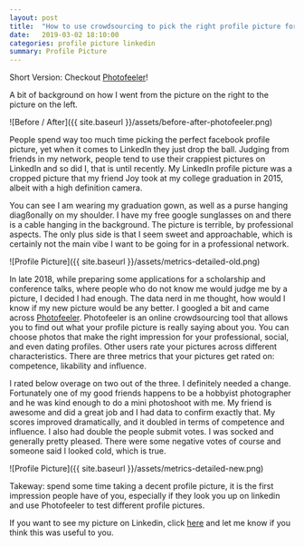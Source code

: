 ```yaml
---
layout: post
title:  "How to use crowdsourcing to pick the right profile picture for free?"
date:   2019-03-02 18:10:00
categories: profile picture linkedin
summary: Profile Picture
---
```


Short Version: Checkout [Photofeeler]!

A bit of background on how I went from the picture on the right to the picture on the left.

![Before / After]({{ site.baseurl }}/assets/before-after-photofeeler.png)


People spend way too much time picking the perfect facebook profile picture, yet when it comes to LinkedIn they just drop the ball. Judging from friends in my network, people tend to use their crappiest pictures on LinkedIn and so did I, that is until recently. My LinkedIn profile picture was a cropped picture that my friend Joy took at my college graduation in 2015, albeit with a high definition camera.

You can see I am wearing my graduation gown, as well as a purse hanging diagßonally on my shoulder. I have my free google sunglasses on and there is a cable hanging in the background. The picture is terrible, by professional aspects. The only plus side is that I seem sweet and approachable, which is certainly not the main vibe I want to be going for in a professional network.

![Profile Picture]({{ site.baseurl }}/assets/metrics-detailed-old.png)

In late 2018, while preparing some applications for a scholarship and conference talks, where people who do not know me would judge me by a picture, I decided I had enough. The data nerd in me thought, how would I know if my new picture would be any better. I googled a bit and came across [Photofeeler]. Photofeeler is an online crowdsourcing tool that allows you to find out what your profile picture is really saying about you. You can choose photos that make the right impression for your professional, social, and even dating profiles. Other users rate your pictures across different characteristics. There are three metrics that your pictures get rated on: competence, likability and influence.

I rated below overage on two out of the three. I definitely needed a change. Fortunately one of my good friends happens to be a hobbyist photographer and he was kind enough to do a mini photoshoot with me. My friend is awesome and did a great job and I had data to confirm exactly that. My scores improved dramatically, and it doubled in terms of competence and influence. I also had double the people submit votes. I was socked and generally pretty pleased. There were some negative votes of course and someone said I looked cold, which is true.

![Profile Picture]({{ site.baseurl }}/assets/metrics-detailed-new.png)

Takeway: spend some time taking a decent profile picture, it is the first impression people have of you, especially if they look you up on linkedin and use Photofeeler to test different profile pictures.

If you want to see my picture on Linkedin, click [here] and let me know if you think this was useful to you.

[here]: https://www.linkedin.com/in/stylianipantela/
[Photofeeler]: https://www.photofeeler.com/

